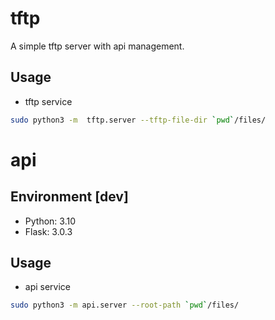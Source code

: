 # tftp
A simple tftp server with api management.


## Usage
- tftp service
```sh
sudo python3 -m  tftp.server --tftp-file-dir `pwd`/files/
```



# api


## Environment [dev]

- Python: 3.10
- Flask: 3.0.3


## Usage
- api service
```sh
sudo python3 -m api.server --root-path `pwd`/files/
```


